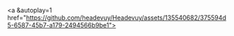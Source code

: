 <!DOCTYPE html>
<html>
<head>
<title>Page Title</title>
</head>
<body>

<a &autoplay=1 href="https://github.com/headevuy/Headevuy/assets/135540682/375594d5-6587-45b7-a179-2494566b9be1"></a>

</body>
</html>








